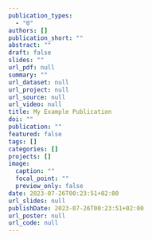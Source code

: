 ```yaml
---
publication_types:
  - "0"
authors: []
publication_short: ""
abstract: ""
draft: false
slides: ""
url_pdf: null
summary: ""
url_dataset: null
url_project: null
url_source: null
url_video: null
title: My Example Publication
doi: ""
publication: ""
featured: false
tags: []
categories: []
projects: []
image:
  caption: ""
  focal_point: ""
  preview_only: false
date: 2023-07-26T00:23:51+02:00
url_slides: null
publishDate: 2023-07-26T00:23:51+02:00
url_poster: null
url_code: null
---
```

